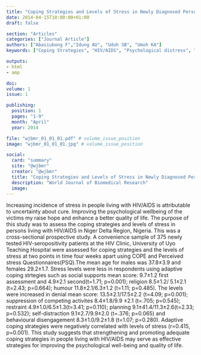 ```yaml
---
title: "Coping Strategies and Levels of Stress in Newly Diagnosed Persons Living With Hiv Aids in Delta Region Nigeria"
date: 2014-04-15T10:00:00+01:00
draft: false

section: "Articles"
categories: ["Journal Article"]
authors: ["Abasiubong F","Idung AU", "Udoh SB", "Umoh KA"]
keywords: ["Coping Strategies", "HIV/AIDS", "Psychological distress", "Patients", "Nigeria"]

outputs: 
- html
- amp

doi:
volume: 1
issue: 1

publishing:
  position: 1
  pages: "1-9"
  month: "April"
  year: 2014

file: "wjbmr_01_01_01.pdf" # volume_issue_position
image: "wjbmr_01_01_01.jpg" # volume_issue_position

social:
  card: "summary"
  site: "@wjbmr"
  creator: "@wjbmr"
  title: "Coping Strategies and Levels of Stress in Newly Diagnosed Persons Living With Hiv Aids in Delta Region Nigeria"
  description: "World Journal of Biomedical Research"
  image:
---
```

Increasing incidence of stress in people living with HIV/AIDS is attributable to uncertainty about cure. Improving the psychological wellbeing of the victims my raise hope and enhance a better quality of life.
The purpose of this study was to assess the coping strategies and levels of stress in persons living with HIV/AIDS in Niger Delta Region, Nigeria. This was a cross-sectional prospective study. A convenience sample of 375 newly tested HIV-seropositivity patients at the HIV Clinic, University of Uyo Teaching Hospital were assessed for coping strategies and the levels of stress at two points in time four weeks apart using COPE and Perceived stress Questionnaires(PSQ).The mean age for males was 37.8±3.9 and females 29.2±1.7. Stress levels were less in respondents using adaptive coping strtegies such as social supports mean score: 9.7±1.2 first assessment and 4.9±2.1 second(t=1.71; p=0.001); religion 8.5±1.2/ 5.1±2.1 (t=2.43; p=0.664); humour 11.8±2.1/6.3±1.2 (t=1.11; p=0.485). The levels were increased in denial mean score: 13.5±2.1/17.5±2.2  (t=4.09; p=0.001); suppression of competing activites 8.4±1.8/9.9 ±2.1 (t=.705; p=0.545); restraint 4.9±1.0/6.5±1.3(t=3.41; p=0.110); planning 9.1±41.4/11.3±2.6(t=2.33; p=0.532); self-distraction 9.1±2.7/9.9±2.0 (t=.376; p=0.065) and behavioural disengagement 8.3±1.0/9.2±1.8 (t=1.07; p=0.280). Adaptive coping strategies were negatively correlated with levels of stress (r=0.415, p=0.001). This study suggests that strengthening and promoting adequate coping strategies in people living with HIV/AIDS may serve as effective strategies for improving the psychological well-being and quality of life.